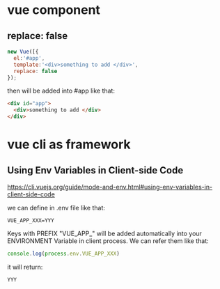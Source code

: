 # vue component
## replace: false

```js
new Vue([{
  el:'#app', 
  template:'<div>something to add </div>', 
  replace: false
});
```

then will be added into #app like that:

```html
<div id="app">
  <div>something to add </div>
</div>
```

# vue cli as framework
## Using Env Variables in Client-side Code
https://cli.vuejs.org/guide/mode-and-env.html#using-env-variables-in-client-side-code

we can define in .env file like that:
```.env
VUE_APP_XXX=YYY
```
Keys with PREFIX "VUE_APP_" will be added automatically into your ENVIRONMENT Variable in client process. We can refer them like that:
```js
console.log(process.env.VUE_APP_XXX)
```
it will return:
```
YYY
```



